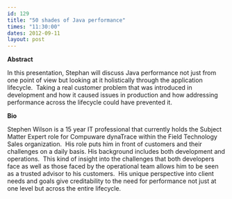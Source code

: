 ```yaml
---
id: 129
title: "50 shades of Java performance"
times: "11:30:00"
dates: 2012-09-11
layout: post
---
```

 **Abstract**

In this presentation, Stephan will discuss Java performance not just from one point of view but looking at it holistically through the application lifecycle.&nbsp; Taking a real customer problem that was introduced in development and how it caused issues in production and how addressing performance across the lifecycle could have prevented it.  

**Bio**

Stephen Wilson is a 15 year IT professional that currently holds the Subject Matter Expert role for Compuware dynaTrace within the Field Technology Sales organization.&nbsp; His role puts him in front of customers and their challenges on a daily basis. His background includes both development and operations.&nbsp; This kind of insight into the challenges that both developers face as well as those faced by the operational team allows him to be seen as a trusted advisor to his customers.&nbsp; His unique perspective into client needs and goals give creditability to the need for performance not just at one level but across the entire lifecycle.

